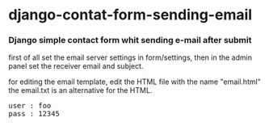 # django-contat-form-sending-email
<h3>Django simple contact form whit sending e-mail after submit</h3>
<p>first of all set the email server settings in form/settings, then in the admin panel set the receiver email and subject.</p>
<p>for editing the email template, edit the HTML file with the name "email.html" the email.txt is an alternative for the HTML.</p>

<pre>
user : foo
pass : 12345
</pre>

